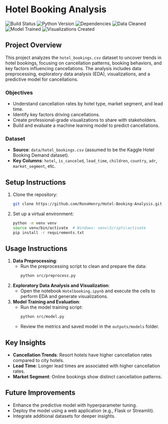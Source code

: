# Hotel Booking Analysis

![Build Status](https://img.shields.io/badge/build-passing-brightgreen)
![Python Version](https://img.shields.io/badge/python-3.8%2B-blue)
![Dependencies](https://img.shields.io/badge/dependencies-up%20to%20date-brightgreen)
![Data Cleaned](https://img.shields.io/badge/Data-Cleaned-blue)
![Model Trained](https://img.shields.io/badge/Model-Trained-green)
![Visualizations Created](https://img.shields.io/badge/Visualizations-Created-orange)

## Project Overview
This project analyzes the `hotel_bookings.csv` dataset to uncover trends in hotel bookings, focusing on cancellation patterns, booking behaviors, and key factors influencing cancellations. The analysis includes data preprocessing, exploratory data analysis (EDA), visualizations, and a predictive model for cancellations.

### Objectives
- Understand cancellation rates by hotel type, market segment, and lead time.
- Identify key factors driving cancellations.
- Create professional-grade visualizations to share with stakeholders.
- Build and evaluate a machine learning model to predict cancellations.

### Dataset
- **Source**: `data/hotel_bookings.csv` (assumed to be the Kaggle Hotel Booking Demand dataset).
- **Key Columns**: `hotel`, `is_canceled`, `lead_time`, `children`, `country`, `adr`, `market_segment`, etc.

## Setup Instructions
1. Clone the repository:
   ```bash
   git clone https://github.com/RonoHenry/Hotel-Booking-Analysis.git
   ```
2. Set up a virtual environment:
   ```bash
   python -m venv venv
   source venv/bin/activate  # Windows: venv\Scripts\activate
   pip install -r requirements.txt
   ```

## Usage Instructions
1. **Data Preprocessing**:
   - Run the preprocessing script to clean and prepare the data:
     ```bash
     python src/preprocess.py
     ```
2. **Exploratory Data Analysis and Visualization**:
   - Open the notebook `Hotelbooking.ipynb` and execute the cells to perform EDA and generate visualizations.
3. **Model Training and Evaluation**:
   - Run the model training script:
     ```bash
     python src/model.py
     ```
   - Review the metrics and saved model in the `outputs/models` folder.

## Key Insights
- **Cancellation Trends**: Resort hotels have higher cancellation rates compared to city hotels.
- **Lead Time**: Longer lead times are associated with higher cancellation rates.
- **Market Segment**: Online bookings show distinct cancellation patterns.

## Future Improvements
- Enhance the predictive model with hyperparameter tuning.
- Deploy the model using a web application (e.g., Flask or Streamlit).
- Integrate additional datasets for deeper insights.